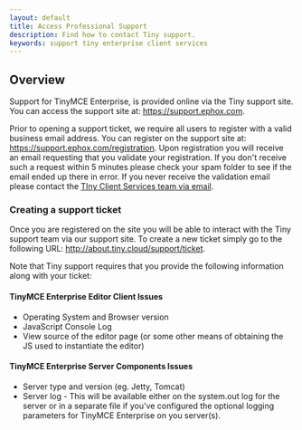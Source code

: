 ```yaml
---
layout: default
title: Access Professional Support
description: Find how to contact Tiny support.
keywords: support tiny enterprise client services
---
```


## Overview

Support for TinyMCE Enterprise, is provided online via the Tiny support site.  You can access the support site at: https://support.ephox.com.

Prior to opening a support ticket, we require all users to register with a valid business email address. You can register on the support site at: https://support.ephox.com/registration. Upon registration you will receive an email requesting that you validate your registration. If you don't receive such a request within 5 minutes please check your spam folder to see if the email ended up there in error. If you never receive the validation email please contact the [TIny Client Services team via email](mailto:clientservices@tiny.cloud).

### Creating a support ticket

Once you are registered on the site you will be able to interact with the Tiny support team via our support site.  To create a new ticket simply go to the following URL: http://about.tiny.cloud/support/ticket.

Note that Tiny support requires that you provide the following information along with your ticket:

#### TinyMCE Enterprise Editor Client Issues

* Operating System and Browser version
* JavaScript Console Log
* View source of the editor page (or some other means of obtaining the JS used to instantiate the editor)

#### TinyMCE Enterprise Server Components Issues

* Server type and version (eg. Jetty, Tomcat)
* Server log - This will be available either on the system.out log for the server or in a separate file if you've configured the optional logging parameters for TinyMCE Enterprise on you server(s).
